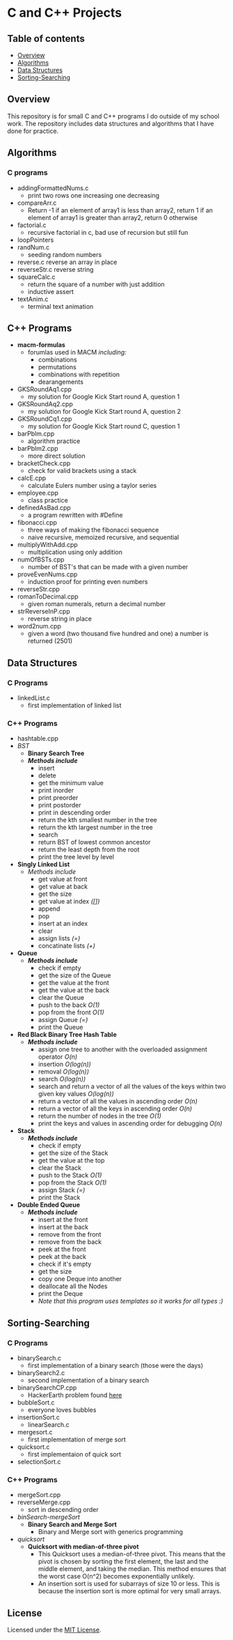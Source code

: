 # C and C++ Projects

## Table of contents
* [Overview](#overview)
* [Algorithms](#algorithms)
* [Data Structures](#data-structures)
* [Sorting-Searching](#sorting-searching)

## Overview
This repository is for small C and C++ programs I do outside of my school work. The repository includes data structures and algorithms that I have done for practice.


## Algorithms

### C programs
- addingFormattedNums.c
    - print two rows one increasing one decreasing
- compareArr.c
    - Return -1 if an element of array1 is less than array2, return 1 if an element of array1 is greater than array2, return 0 otherwise
- factorial.c
    - recursive factorial in c, bad use of recursion but still fun
- loopPointers
- randNum.c
    - seeding random numbers
- reverse.c
    reverse an array in place
- reverseStr.c
    reverse string
- squareCalc.c
    - return the square of a number with just addition
    - inductive assert
- textAnim.c
    - terminal text animation

## C++ Programs
- **macm-formulas**
    - forumlas used in MACM *including:*
        - combinations
        - permutations
        - combinations with repetition
        - dearangements
- GKSRoundAq1.cpp
    - my solution for Google Kick Start round A, question 1
- GKSRoundAq2.cpp
    - my solution for Google Kick Start round A, question 2
- GKSRoundCq1.cpp
    - my solution for Google Kick Start round C, question 1
- barPblm.cpp
    - algorithm practice
- barPblm2.cpp
    - more direct solution
- bracketCheck.cpp
    - check for valid brackets using a stack
- calcE.cpp
    - calculate Eulers number using a taylor series
- employee.cpp
    - class practice
- definedAsBad.cpp
  - a program rewritten with #Define
- fibonacci.cpp
    - three ways of making the fibonacci sequence
    - naive recursive, memoized recursive, and sequential
- multiplyWithAdd.cpp
    - multiplication using only addition
- numOfBSTs.cpp
    - number of BST's that can be made with a given number
- proveEvenNums.cpp
    - induction proof for printing even numbers
- reverseStr.cpp
- romanToDecimal.cpp
    - given roman numerals, return a decimal number
- strReverseInP.cpp
    - reverse string in place
- word2num.cpp
    - given a word (two thousand five hundred and one) a number is returned (2501)

## Data Structures

### C Programs
- linkedList.c
    - first implementation of linked list
### C++ Programs
- hashtable.cpp
- *BST*
    - **Binary Search Tree**
	- ***Methods include***
		- insert
		- delete
		- get the minimum value
		- print inorder
		- print preorder
		- print postorder
		- print in descending order
		- return the kth smallest number in the tree
		- return the kth largest number in the tree
		- search
		- return BST of lowest common ancestor
		- return the least depth from the root
		- print the tree level by level
- **Singly Linked List**
	- *Methods include*
		- get value at front
		- get value at back
		- get the size
		- get value at index *([])*
		- append
		- pop
		- insert at an index
		- clear
		- assign lists *(=)*
		- concatinate lists *(+)*
- **Queue**
	- ***Methods include***
		- check if empty
		- get the size of the Queue
		- get the value at the front
		- get the value at the back
		- clear the Queue
		- push to the back *O(1)*
		- pop from the front *O(1)*
		- assign Queue *(=)*
		- print the Queue
- **Red Black Binary Tree Hash Table**
  - ***Methods include***
    - assign one tree to another with the overloaded assignment operator *O(n)*
    - insertion *O(log(n))*
    - removal *O(log(n))*
    - search *O(log(n))*
    - search and return a vector of all the values of the keys within two given key values *O(log(n))*
    - return a vector of all the values in ascending order *O(n)*
    - return a vector of all the keys in ascending order *O(n)*
    - return the number of nodes in the tree *O(1)*
    - print the keys and values in ascending order for debugging *O(n)*
- **Stack**
	- ***Methods include***
		- check if empty
		- get the size of the Stack
		- get the value at the top
		- clear the Stack
		- push to the Stack *O(1)*
		- pop from the Stack *O(1)*
		- assign Stack *(=)*
		- print the Stack
- **Double Ended Queue**
	- ***Methods include***
		- insert at the front
		- insert at the back
		- remove from the front
		- remove from the back
		- peek at the front
		- peek at the back
		- check if it's empty
		- get the size
		- copy one Deque into another
		- deallocate all the Nodes
		- print the Deque
		- *Note that this program uses templates so it works for all types :)*

## Sorting-Searching

### C Programs
- binarySearch.c
  - first implementation of a binary search (those were the days)
- binarySearch2.c
  - second implementation of a binary search
- binarySearchCP.cpp
  - HackerEarth problem found [here](https://www.hackerearth.com/practice/algorithms/searching/binary-search/tutorial/)
- bubbleSort.c
    - everyone loves bubbles
- insertionSort.c
  - linearSearch.c
- mergesort.c
  - first implementation of merge sort
- quicksort.c
  - first implementaion of quick sort
- selectionSort.c

### C++ Programs
- mergeSort.cpp
- reverseMerge.cpp
  - sort in descending order  
- *binSearch-mergeSort*
  - **Binary Search and Merge Sort**
    - Binary and Merge sort with generics programming
- *quicksort*
  - **Quicksort with median-of-three pivot**
    - This Quicksort uses a median-of-three pivot. This means that the pivot is chosen by sorting the first element, the last and the middle element, and taking the median. This method ensures that the worst case O(n^2) becomes exponentially unlikely.
    - An insertion sort is used for subarrays of size 10 or less. This is because the insertion sort is more optimal for very small arrays.

## License
Licensed under the [MIT License](LICENSE).
